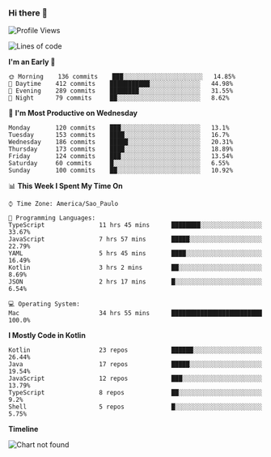 ### Hi there 👋

<!--
**fernandonogueira/fernandonogueira** is a ✨ _special_ ✨ repository because its `README.md` (this file) appears on your GitHub profile.

Here are some ideas to get you started:

- 🔭 I’m currently working on ...
- 🌱 I’m currently learning ...
- 👯 I’m looking to collaborate on ...
- 🤔 I’m looking for help with ...
- 💬 Ask me about ...
- 📫 How to reach me: ...
- 😄 Pronouns: ...
- ⚡ Fun fact: ...
-->

<!--START_SECTION:waka-->
![Profile Views](http://img.shields.io/badge/Profile%20Views-3-blue)

![Lines of code](https://img.shields.io/badge/From%20Hello%20World%20I%27ve%20Written-450543%20lines%20of%20code-blue)

**I'm an Early 🐤** 

```text
🌞 Morning    136 commits    ███░░░░░░░░░░░░░░░░░░░░░░   14.85% 
🌆 Daytime    412 commits    ███████████░░░░░░░░░░░░░░   44.98% 
🌃 Evening    289 commits    ████████░░░░░░░░░░░░░░░░░   31.55% 
🌙 Night      79 commits     ██░░░░░░░░░░░░░░░░░░░░░░░   8.62%

```
📅 **I'm Most Productive on Wednesday** 

```text
Monday       120 commits    ███░░░░░░░░░░░░░░░░░░░░░░   13.1% 
Tuesday      153 commits    ████░░░░░░░░░░░░░░░░░░░░░   16.7% 
Wednesday    186 commits    █████░░░░░░░░░░░░░░░░░░░░   20.31% 
Thursday     173 commits    ████░░░░░░░░░░░░░░░░░░░░░   18.89% 
Friday       124 commits    ███░░░░░░░░░░░░░░░░░░░░░░   13.54% 
Saturday     60 commits     █░░░░░░░░░░░░░░░░░░░░░░░░   6.55% 
Sunday       100 commits    ██░░░░░░░░░░░░░░░░░░░░░░░   10.92%

```


📊 **This Week I Spent My Time On** 

```text
⌚︎ Time Zone: America/Sao_Paulo

💬 Programming Languages: 
TypeScript               11 hrs 45 mins      ████████░░░░░░░░░░░░░░░░░   33.67% 
JavaScript               7 hrs 57 mins       █████░░░░░░░░░░░░░░░░░░░░   22.79% 
YAML                     5 hrs 45 mins       ████░░░░░░░░░░░░░░░░░░░░░   16.49% 
Kotlin                   3 hrs 2 mins        ██░░░░░░░░░░░░░░░░░░░░░░░   8.69% 
JSON                     2 hrs 17 mins       █░░░░░░░░░░░░░░░░░░░░░░░░   6.54%

💻 Operating System: 
Mac                      34 hrs 55 mins      █████████████████████████   100.0%

```

**I Mostly Code in Kotlin** 

```text
Kotlin                   23 repos            ██████░░░░░░░░░░░░░░░░░░░   26.44% 
Java                     17 repos            █████░░░░░░░░░░░░░░░░░░░░   19.54% 
JavaScript               12 repos            ███░░░░░░░░░░░░░░░░░░░░░░   13.79% 
TypeScript               8 repos             ██░░░░░░░░░░░░░░░░░░░░░░░   9.2% 
Shell                    5 repos             █░░░░░░░░░░░░░░░░░░░░░░░░   5.75%

```


**Timeline**

![Chart not found](https://github.com/fernandonogueira/fernandonogueira/blob/master/charts/bar_graph.png) 


<!--END_SECTION:waka-->
